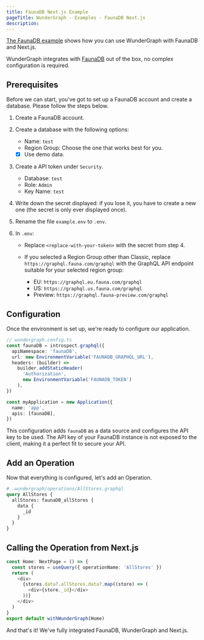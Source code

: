 ```yaml
---
title: FaunaDB Next.js Example
pageTitle: WunderGraph - Examples - FaunaDB Next.js
description:
---
```


[The FaunaDB example](https://github.com/wundergraph/wundergraph/tree/main/examples/faunadb-nextjs) shows how you can use WunderGraph with FaunaDB and Next.js.

WunderGraph integrates with [FaunaDB](/docs/supported-data-sources/faunadb) out of the box, no complex configuration is required.

## Prerequisites

Before we can start, you've got to set up a FaunaDB account and create a database.
Please follow the steps below.

1.  Create a FaunaDB account.

2.  Create a database with the following options:

    - Name: `test`
    - Region Group: Choose the one that works best for you.
    - [x] Use demo data.

3.  Create a API token under `Security`.

    - Database: `test`
    - Role: `Admin`
    - Key Name: `test`

4.  Write down the secret displayed: if you lose it, you have to create
    a new one (the secret is only ever displayed once).

5.  Rename the file `example.env` to `.env`.

6.  In `.env`:

    - Replace `<replace-with-your-token>` with the secret from step 4.

    - If you selected a Region Group other than Classic,
      replace `https://graphql.fauna.com/graphql` with the GraphQL API
      endpoint suitable for your selected region group:

      - EU: `https://graphql.eu.fauna.com/graphql`
      - US: `https://graphql.us.fauna.com/graphql`
      - Preview: `https://graphql.fauna-preview.com/graphql`

## Configuration

Once the environment is set up, we're ready to configure our application.

```typescript
// wundergraph.config.ts
const faunaDB = introspect.graphql({
  apiNamespace: 'faunaDB',
  url: new EnvironmentVariable('FAUNADB_GRAPHQL_URL'),
  headers: (builder) =>
    builder.addStaticHeader(
      'Authorization',
      new EnvironmentVariable('FAUNADB_TOKEN')
    ),
})

const myApplication = new Application({
  name: 'app',
  apis: [faunaDB],
})
```

This configuration adds `faunaDB` as a data source and configures the API key to be used.
The API key of your FaunaDB instance is not exposed to the client, making it a perfect fit to secure your API.

## Add an Operation

Now that everything is configured, let's add an Operation.

```graphql
# .wundergraph/operations/AllStores.graphql
query AllStores {
  allStores: faunaDB_allStores {
    data {
      _id
    }
  }
}
```

## Calling the Operation from Next.js

```typescript
const Home: NextPage = () => {
  const stores = useQuery({ operationName: 'AllStores' })
  return (
    <div>
      {stores.data?.allStores.data?.map((store) => (
        <div>{store._id}</div>
      ))}
    </div>
  )
}
export default withWunderGraph(Home)
```

And that's it! We've fully integrated FaunaDB, WunderGraph and Next.js.
